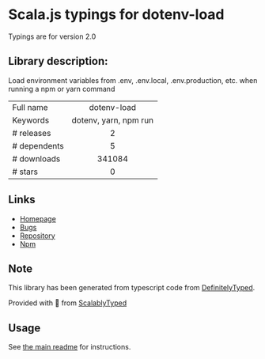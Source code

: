 
# Scala.js typings for dotenv-load

Typings are for version 2.0

## Library description:
Load environment variables from .env, .env.local, .env.production, etc. when running a npm or yarn command

|                    |                 |
| ------------------ | :-------------: |
| Full name          | dotenv-load |
| Keywords           | dotenv, yarn, npm run |
| # releases         | 2 |
| # dependents       | 5 |
| # downloads        | 341084 |
| # stars            | 0 |

## Links
- [Homepage](https://github.com/formatlos/dotenv-load)
- [Bugs](https://github.com/formatlos/dotenv-load/issues)
- [Repository](https://github.com/formatlos/dotenv-load)
- [Npm](https://www.npmjs.com/package/dotenv-load)
    


## Note
This library has been generated from typescript code from [DefinitelyTyped](https://definitelytyped.org).

Provided with :purple_heart: from [ScalablyTyped](https://github.com/oyvindberg/ScalablyTyped)

## Usage
See [the main readme](../../readme.md) for instructions.


